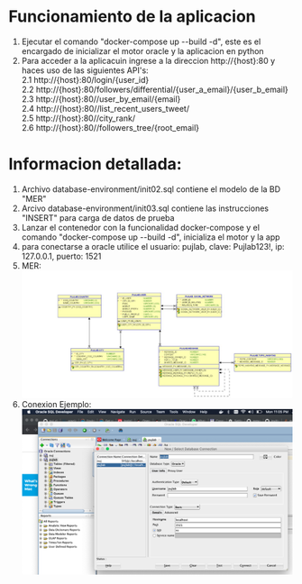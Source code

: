 # Funcionamiento de la aplicacion


1. Ejecutar el comando "docker-compose up --build -d", este es el encargado de inicializar el motor oracle y la aplicacion en python  
2. Para acceder a la aplicacuin ingrese a la direccion http://{host}:80 y haces uso de las siguientes API's:  
2.1 http://{host}:80/login/{user_id}  
2.2 http://{host}:80/followers/differential/{user_a_email}/{user_b_email}  
2.3 http://{host}:80//user_by_email/{email}  
2.4 http://{host}:80//list_recent_users_tweet/  
2.5 http://{host}:80//city_rank/  
2.6 http://{host}:80//followers_tree/{root_email}  


# Informacion detallada:

1. Archivo database-environment/init02.sql contiene el modelo de la BD "MER"
2. Arcivo database-environment/init03.sql contiene las instrucciones "INSERT" para carga de datos de prueba
3. Lanzar el contenedor con la funcionalidad docker-compose y el comando "docker-compose up --build -d", inicializa el motor y la app
4. para conectarse a oracle utilice el usuario: pujlab, clave: Pujlab123!, ip: 127.0.0.1, puerto: 1521 
5. MER: ![MER](https://github.com/ppsirg/puj_dbs/blob/master/oracle/database_design/MER-V1.jpeg?raw=true)
6. Conexion Ejemplo: ![Conexion de ejemplo](https://github.com/ppsirg/puj_dbs/blob/master/oracle/database_design/ejemploconn.png?raw=true) 